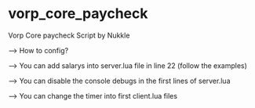 # vorp_core_paycheck
Vorp Core paycheck Script by Nukkle

--> How to config?

--> You can add salarys into server.lua file in line 22 (follow the examples)





--> You can disable the console debugs in the first lines of server.lua






--> You can change the timer into first client.lua files
